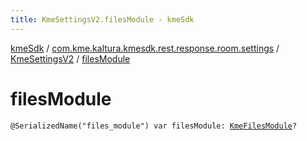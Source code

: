 ```yaml
---
title: KmeSettingsV2.filesModule - kmeSdk
---
```


[kmeSdk](../../index.html) / [com.kme.kaltura.kmesdk.rest.response.room.settings](../index.html) / [KmeSettingsV2](index.html) / [filesModule](./files-module.html)

# filesModule

`@SerializedName("files_module") var filesModule: `[`KmeFilesModule`](../-kme-files-module/index.html)`?`